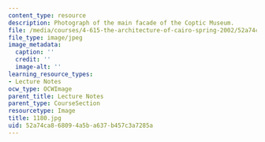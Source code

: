 ```yaml
---
content_type: resource
description: Photograph of the main facade of the Coptic Museum.
file: /media/courses/4-615-the-architecture-of-cairo-spring-2002/52a74ca868094a5ba637b457c3a7285a_1180.jpg
file_type: image/jpeg
image_metadata:
  caption: ''
  credit: ''
  image-alt: ''
learning_resource_types:
- Lecture Notes
ocw_type: OCWImage
parent_title: Lecture Notes
parent_type: CourseSection
resourcetype: Image
title: 1180.jpg
uid: 52a74ca8-6809-4a5b-a637-b457c3a7285a
---
```

